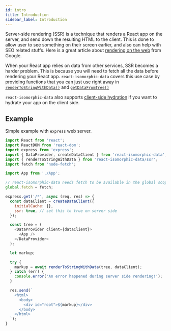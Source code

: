 ```yaml
---
id: intro
title: Introduction
sidebar_label: Introduction
---
```


Server-side rendering (SSR) is a technique that renders a React app on the server, and send down the resulting HTML to the client. This is done to allow user to see something on their screen earlier, and also can help with SEO related stuffs. Here is a great article about [rendering on the web](https://developers.google.com/web/updates/2019/02/rendering-on-the-web) from Google.

When your React app relies on data from other services, SSR becomes a harder problem. This is because you will need to fetch all the data before rendering your React app. `react-isomorphic-data` covers this use case by providing functions that you can just use right away in [`renderToStringWithData()`](./renderToStringWithData.md) and [`getDataFromTree()`](./getDataFromTree.md)

`react-isomorphic-data` also supports [client-side hydration](./client-side-hydration.md) if you want to hydrate your app on the client side.

## Example
Simple example with `express` web server.

```javascript
import React from 'react';
import ReactDOM from 'react-dom';
import express from 'express';
import { DataProvider, createDataClient } from 'react-isomorphic-data';
import { renderToStringWithData } from 'react-isomorphic-data/ssr';
import fetch from 'node-fetch';

import App from './App';

// react-isomorphic-data needs fetch to be available in the global scope
global.fetch = fetch;

express.get('/*', async (req, res) => {
  const dataClient = createDataClient({
    initialCache: {},
    ssr: true, // set this to true on server side
  });

  const tree = (
    <DataProvider client={dataClient}>
      <App />
    </DataProvider>
  );

  let markup;

  try {
    markup = await renderToStringWithData(tree, dataClient);
  } catch (err) {
    console.error('An error happened during server side rendering!');
  }

  res.send(`
    <html>
      <body>
        <div id="root">${markup}</div>
      </body>
    </html>
  `);
}
```